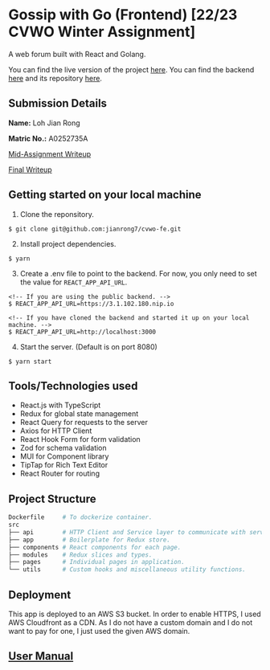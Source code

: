 # Gossip with Go (Frontend) [22/23 CVWO Winter Assignment]

A web forum built with React and Golang.

You can find the live version of the project [here](https://d3mj3t330xelda.cloudfront.net).
You can find the backend [here](https://3.1.102.180.nip.io) and its repository [here](https://github.com/jianrong7/cvwo-be).

## Submission Details

**Name:** Loh Jian Rong

**Matric No.:** A0252735A

[Mid-Assignment Writeup](https://docs.google.com/document/d/1-RYiu5qhJFxY_yzrtO3-t6H8u4rrveW-IbFkb_v6Nwo/edit?usp=sharing)

[Final Writeup](https://docs.google.com/document/d/1ue6fdsfiKC5K_nJlri1ayKpaXh7ntIB6A7QUhmDAi1E/edit?usp=sharing)

## Getting started on your local machine

1. Clone the reponsitory.

```
$ git clone git@github.com:jianrong7/cvwo-fe.git
```

2. Install project dependencies.

```
$ yarn
```

3. Create a .env file to point to the backend. For now, you only need to set the value for `REACT_APP_API_URL`.

```
<!-- If you are using the public backend. -->
$ REACT_APP_API_URL=https://3.1.102.180.nip.io

<!-- If you have cloned the backend and started it up on your local machine. -->
$ REACT_APP_API_URL=http://localhost:3000
```

4. Start the server. (Default is on port 8080)

```
$ yarn start
```

## Tools/Technologies used

- React.js with TypeScript
- Redux for global state management
- React Query for requests to the server
- Axios for HTTP Client
- React Hook Form for form validation
- Zod for schema validation
- MUI for Component library
- TipTap for Rich Text Editor
- React Router for routing

## Project Structure

```sh
Dockerfile     # To dockerize container.
src
├── api        # HTTP Client and Service layer to communicate with server.
├── app        # Boilerplate for Redux store.
├── components # React components for each page.
├── modules    # Redux slices and types.
├── pages      # Individual pages in application.
└── utils      # Custom hooks and miscellaneous utility functions.
```

## Deployment

This app is deployed to an AWS S3 bucket. In order to enable HTTPS, I used AWS Cloudfront as a CDN. As I do not have a custom domain and I do not want to pay for one, I just used the given AWS domain.

## [User Manual](https://imgur.com/a/UAjL8q6)
